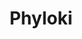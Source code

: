 ---
title: "Phyloki"
excerpt: "<b>About:</b> Tool to fetch metadata for phylogenetic trees annotation<br/><b>Status:</b> Released<br/>[![Pepy Total Downloads](https://img.shields.io/pepy/dt/Phyloki?style=flat&logoColor=white&label=Downloads&color=blue)](https://pepy.tech/projects/phyloki) [![PyPI - Version](https://img.shields.io/pypi/v/phyloki?label=PyPI&color=green)](https://pypi.org/project/phyloki/) <br/><img src='/images/tools/phyloki.png' width='500px'>"
collection: tools
external_url: https://github.com/iliapopov17/phyloki
---